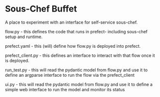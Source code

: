 Sous-Chef Buffet
================

A place to experiment with an interface for self-service sous-chef. 


flow.py 
	- this defines the code that runs in prefect- including sous-chef setup and runtime.

prefect.yaml
	- this (will) define how flow.py is deployed into prefect.

prefect_client.py
	- this defines an interface to interact with that flow once it is deployed.

run_test.py 
	- this will read the pydantic model from flow.py and use it to define an argparse interface to run the flow via the prefect_client

ui.py
	- this will read the pydantic model from flow.py and use it to define a simple web interface to run the model and monitor its status 
